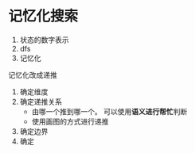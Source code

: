 # 记忆化搜索

1. 状态的数字表示
2. dfs
3. 记忆化







记忆化改成递推

1. 确定维度
2. 确定递推关系
   - 由哪一个推到哪一个。 可以使用**语义进行帮忙**判断
   - 使用画图的方式进行递推
3. 确定边界
4. 确定

